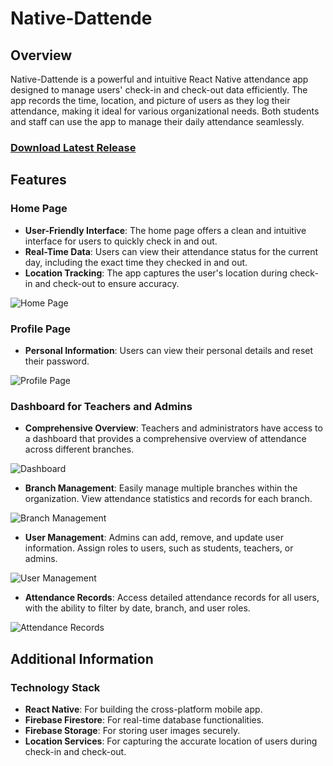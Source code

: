 # Native-Dattende

## Overview

Native-Dattende is a powerful and intuitive React Native attendance app designed to manage users' check-in and check-out data efficiently. The app records the time, location, and picture of users as they log their attendance, making it ideal for various organizational needs. Both students and staff can use the app to manage their daily attendance seamlessly.

### [Download Latest Release](https://github.com/nikxso/native-dattende/releases)

## Features

### Home Page

- **User-Friendly Interface**: The home page offers a clean and intuitive interface for users to quickly check in and out.
- **Real-Time Data**: Users can view their attendance status for the current day, including the exact time they checked in and out.
- **Location Tracking**: The app captures the user's location during check-in and check-out to ensure accuracy.

![Home Page](https://github.com/nikxso/native-dattende/assets/76174641/38dc3843-6419-47ad-a666-9cd279a5cea3?width=400)

### Profile Page

- **Personal Information**: Users can view their personal details and reset their password.

![Profile Page](https://github.com/nikxso/native-dattende/assets/76174641/5f7490db-3319-4251-8e4a-4f7722b5272e)

### Dashboard for Teachers and Admins

- **Comprehensive Overview**: Teachers and administrators have access to a dashboard that provides a comprehensive overview of attendance across different branches.

![Dashboard](https://github.com/nikxso/native-dattende/assets/76174641/1b33959f-1575-4ff1-8456-05cca877b463)

- **Branch Management**: Easily manage multiple branches within the organization. View attendance statistics and records for each branch.

![Branch Management](https://github.com/nikxso/native-dattende/assets/76174641/33295706-d8d5-4422-9b9e-bf2dcf3fc67a)

- **User Management**: Admins can add, remove, and update user information. Assign roles to users, such as students, teachers, or admins.

![User Management](https://github.com/nikxso/native-dattende/assets/76174641/7578cf94-b54a-4678-ae88-fa60324fa91e)

- **Attendance Records**: Access detailed attendance records for all users, with the ability to filter by date, branch, and user roles.

![Attendance Records](https://github.com/nikxso/native-dattende/assets/76174641/6196c72b-54d0-4ff5-8702-8f6ef900cc9c)

## Additional Information

### Technology Stack

- **React Native**: For building the cross-platform mobile app.
- **Firebase Firestore**: For real-time database functionalities.
- **Firebase Storage**: For storing user images securely.
- **Location Services**: For capturing the accurate location of users during check-in and check-out.
